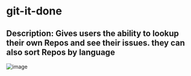 # git-it-done

## Description: Gives users the ability to lookup their own Repos and see their issues. they can also sort Repos by language

![image](https://user-images.githubusercontent.com/89590731/182392523-b5d3fb0d-8388-45e0-9a3b-4c0e5a1af1c5.png)
